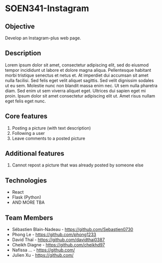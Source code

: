 # SOEN341-Instagram

## Objective
Develop an Instagram-plus web page.

## Description
Lorem ipsum dolor sit amet, consectetur adipiscing elit, sed do eiusmod tempor incididunt ut labore et dolore magna aliqua. Pellentesque habitant morbi tristique senectus et netus et. At imperdiet dui accumsan sit amet nulla facilisi. Sed felis eget velit aliquet sagittis. Sed velit dignissim sodales ut eu sem. Molestie nunc non blandit massa enim nec. Ut sem nulla pharetra diam. Sed enim ut sem viverra aliquet eget. Ultrices dui sapien eget mi proin. Ipsum dolor sit amet consectetur adipiscing elit ut. Amet risus nullam eget felis eget nunc. 

## Core features
1. Posting a picture (with text description)
2. Following a user
3. Leave comments to a posted picture

## Additional features
1. Cannot repost a picture that was already posted by someone else


## Technologies
* React
* Flask (Python)
* AND MORE TBA

## Team Members
* Sébastien Blain-Nadeau - https://github.com/Sebastien0730
* Phong Le - https://github.com/phong1233
* David Thaï - https://github.com/davidthai0387
* Cheikh Diagne - https://github.com/cheikhd97
* Nafissa ... - https://github.com/
* Julien Xu - https://github.com/



